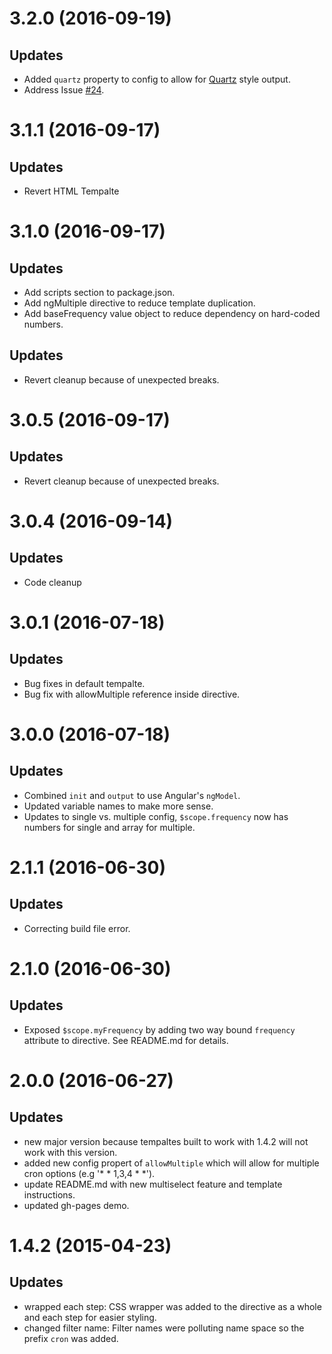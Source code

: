 <a name="3.2.0"></a>
# 3.2.0 (2016-09-19)

## Updates

- Added `quartz` property to config to allow for [Quartz](https://github.com/quartz-scheduler/quartz) style output.
- Address Issue [#24](https://github.com/angular-cron-jobs/angular-cron-jobs/issues/24).

<a name="3.1.1"></a>
# 3.1.1 (2016-09-17)

## Updates

- Revert HTML Tempalte

<a name="3.1.0"></a>
# 3.1.0 (2016-09-17)

## Updates

- Add scripts section to package.json.
- Add ngMultiple directive to reduce template duplication.
- Add baseFrequency value object to reduce dependency on hard-coded numbers.

## Updates

- Revert cleanup because of unexpected breaks.

<a name="3.0.5"></a>
# 3.0.5 (2016-09-17)

## Updates

- Revert cleanup because of unexpected breaks.

<a name="3.0.4"></a>
# 3.0.4 (2016-09-14)

## Updates

- Code cleanup


<a name="3.0.1"></a>
# 3.0.1 (2016-07-18)

## Updates

- Bug fixes in default tempalte.
- Bug fix with allowMultiple reference inside directive.

<a name="3.0.0"></a>
# 3.0.0 (2016-07-18)

## Updates

- Combined `init` and `output` to use Angular's `ngModel`.
- Updated variable names to make more sense.
- Updates to single vs. multiple config, `$scope.frequency` now has numbers for single and array for multiple.

<a name="2.1.1"></a>
# 2.1.1 (2016-06-30)

## Updates

- Correcting build file error.


<a name="2.1.0"></a>
# 2.1.0 (2016-06-30)

## Updates

- Exposed `$scope.myFrequency` by adding two way bound `frequency` attribute to directive.  See README.md for details.


<a name="2.0.0"></a>
# 2.0.0 (2016-06-27)

## Updates

- new major version because tempaltes built to work with 1.4.2 will not work with this version.
- added new config propert of `allowMultiple` which will allow for multiple cron options (e.g '* * 1,3,4 * *').
- update README.md with new multiselect feature and template instructions.
- updated gh-pages demo.


<a name="1.4.2"></a>
# 1.4.2 (2015-04-23)

## Updates

- wrapped each step: CSS wrapper was added to the directive as a whole and each step for easier styling.
- changed filter name: Filter names were polluting name space so the prefix `cron` was added.
